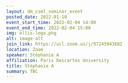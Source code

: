 ```yaml
---
layout: dm_csml_seminar_event
posted_date: 2022-01-10
event_start_time: 2022-02-04 14:00
event_end_time: 2022-02-04 15:00
img: ellis-logo.png
alt: image-alt
join_link: https://ucl.zoom.us/j/97245943682
location: Zoom
speaker: Stéphanie A
affiliation: Paris Descartes University
title: Stéphanie A
summary: TBC
---
```

